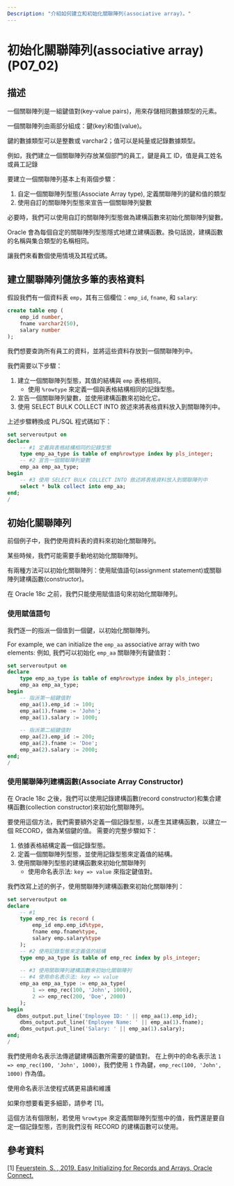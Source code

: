 ```yaml
---
Description: "介紹如何建立和初始化關聯陣列(associative array)。"
---
```


<!-- Translate to zh-TW. Original Doc: patterns/14-init_associated_array.md -->

# 初始化關聯陣列(associative array) (P07_02)



## 描述

一個關聯陣列是一組鍵值對(key-value pairs)，用來存儲相同數據類型的元素。

一個關聯陣列由兩部分組成：鍵(key)和值(value)。

鍵的數據類型可以是整數或 varchar2；值可以是純量或記錄數據類型。

例如，我們建立一個關聯陣列存放某個部門的員工，鍵是員工 ID，值是員工姓名或員工記錄

要建立一個關聯陣列基本上有兩個步驟：
1. 自定一個關聯陣列型態(Associate Array type), 定義關聯陣列的鍵和值的類型
2. 使用自訂的關聯陣列型態來宣告一個關聯陣列變數 

必要時，我們可以使用自訂的關聯陣列型態做為建構函數來初始化關聯陣列變數。 

Oracle 會為每個自定的關聯陣列型態隱式地建立建構函數。換句話說，建構函數的名稱與集合類型的名稱相同。

讓我們來看數個使用情境及其程式碼。

## 建立關聯陣列儲放多筆的表格資料

假設我們有一個資料表 `emp`，其有三個欄位：`emp_id`, `fname`, 和 `salary`:

```sql
create table emp (
    emp_id number,
    fname varchar2(50),
    salary number
);
```

我們想要查詢所有員工的資料，並將這些資料存放到一個關聯陣列中。

我們需要以下步驟：
1. 建立一個關聯陣列型態，其值的結構與 `emp` 表格相同。
   - 使用 `%rowtype` 來定義一個與表格結構相同的記錄型態。
2. 宣告一個關聯陣列變數，並使用建構函數來初始化它。
3. 使用 SELECT BULK COLLECT INTO 敘述來將表格資料放入到關聯陣列中。

上述步驟轉換成 PL/SQL 程式碼如下：
```sql
set serveroutput on
declare
    -- #1 定義與表格結構相同的記錄型態
    type emp_aa_type is table of emp%rowtype index by pls_integer;
    -- #2 宣告一個關聯陣列變數
    emp_aa emp_aa_type;
begin
    -- #3 使用 SELECT BULK COLLECT INTO 敘述將表格資料放入到關聯陣列中
    select * bulk collect into emp_aa;
end;
/
```

## 初始化關聯陣列

前個例子中，我們使用資料表的資料來初始化關聯陣列。

某些時候，我們可能需要手動地初始化關聯陣列。

有兩種方法可以初始化關聯陣列：使用賦值語句(assignment statement)或關聯陣列建構函數(constructor)。

在 Oracle 18c 之前，我們只能使用賦值語句來初始化關聯陣列。

### 使用賦值語句

我們逐一的指派一個值到一個鍵，以初始化關聯陣列。

For example, we can initialize the `emp_aa` associative array with two elements:
例如, 我們可以初始化 `emp_aa` 關聯陣列有鍵值對：
```sql
set serveroutput on
declare
    type emp_aa_type is table of emp%rowtype index by pls_integer;
    emp_aa emp_aa_type;
begin
    -- 指派第一組鍵值對
    emp_aa(1).emp_id := 100;
    emp_aa(1).fname := 'John';
    emp_aa(1).salary := 1000;
    
    -- 指派第二組鍵值對
    emp_aa(2).emp_id := 200;
    emp_aa(2).fname := 'Doe';
    emp_aa(2).salary := 2000;
end;
/
```

### 使用關聯陣列建構函數(Associate Array Constructor)

在 Oracle 18c 之後，我們可以使用記錄建構函數(record constructor)和集合建構函數(collection constructor)來初始化關聯陣列。

要使用這個方法，我們需要額外定義一個記錄型態，以產生其建構函數，以建立一個 RECORD，做為某個鍵的值。
需要的完整步驟如下：
1. 依據表格結構定義一個記錄型態。
2. 定義一個關聯陣列型態，並使用記錄型態來定義值的結構。
3. 使用關聯陣列型態的建構函數來初始化關聯陣列
   - 使用命名表示法: `key => value` 來指定鍵值對。

我們改寫上述的例子，使用關聯陣列建構函數來初始化關聯陣列：

```sql
set serveroutput on
declare
    -- #1 
    type emp_rec is record (
        emp_id emp.emp_id%type,
        fname emp.fname%type,
        salary emp.salary%type
    );
    -- #2 使用記錄型態來定義值的結構
    type emp_aa_type is table of emp_rec index by pls_integer;
    
    -- #3 使用關聯陣列建構函數來初始化關聯陣列
    -- #4 使用命名表示法: key => value
    emp_aa emp_aa_type := emp_aa_type(
        1 => emp_rec(100, 'John', 1000),
        2 => emp_rec(200, 'Doe', 2000)
    );  
begin
   dbms_output.put_line('Employee ID: ' || emp_aa(1).emp_id);
    dbms_output.put_line('Employee Name: ' || emp_aa(1).fname);
    dbms_output.put_line('Salary: ' || emp_aa(1).salary);
end;
/
```

我們使用命名表示法傳遞鍵建構函數所需要的鍵值對。
在上例中的命名表示法 `1 => emp_rec(100, 'John', 1000)`，我們使用 `1` 作為鍵，`emp_rec(100, 'John', 1000)` 作為值。

使用命名表示法使程式碼更易讀和維護

如果你想要看更多細節，請參考 [1]。

這個方法有個限制，若使用 `%rowtype` 來定義關聯陣列型態中的值，我們還是要自定一個記錄型態，否則我們沒有 RECORD 的建構函數可以使用。

## 參考資料

[1] [Feuerstein, S. , 2019. Easy Initializing for Records and Arrays, Oracle Connect.](https://blogs.oracle.com/connect/post/easy-initializing-for-records-and-arrays)







  

  

  
